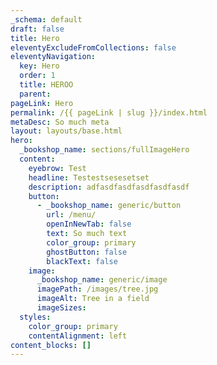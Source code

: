 ```yaml
---
_schema: default
draft: false
title: Hero
eleventyExcludeFromCollections: false
eleventyNavigation:
  key: Hero
  order: 1
  title: HEROO
  parent:
pageLink: Hero
permalink: /{{ pageLink | slug }}/index.html
metaDesc: So much meta
layout: layouts/base.html
hero:
  _bookshop_name: sections/fullImageHero
  content:
    eyebrow: Test
    headline: Testestsesesetset
    description: adfasdfasdfasdfasdfasdf
    button:
      - _bookshop_name: generic/button
        url: /menu/
        openInNewTab: false
        text: So much text
        color_group: primary
        ghostButton: false
        blackText: false
    image:
      _bookshop_name: generic/image
      imagePath: /images/tree.jpg
      imageAlt: Tree in a field
      imageSizes:
  styles:
    color_group: primary
    contentAlignment: left
content_blocks: []
---
```

